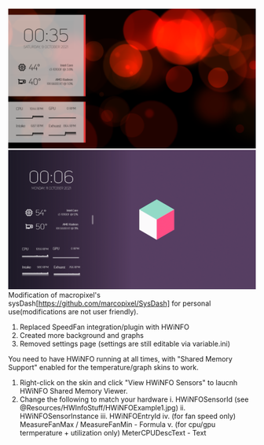 ![Modified Screenshot](/screenshot.png?raw=true "Modified Screenshot")
![Modified Screenshot 2](/screenshot2.png?raw=true "Modified Screenshot 2")
Modification of macropixel's sysDash[https://github.com/marcopixel/SysDash] for personal use(modifications are not user friendly). 
1. Replaced SpeedFan integration/plugin with HWiNFO
2. Created more background and graphs
3. Removed settings page (settings are still editable via variable.ini)

You need to have HWiNFO running at all times, with "Shared Memory Support" enabled for the temperature/graph skins to work.
1. Right-click on the skin and click "View HWiNFO Sensors" to laucnh HWiNFO Shared Memory Viewer.
2. Change the following to match your hardware
    i. HWiNFOSensorId (see @Resources/HWInfoStuff/HWiNFOExample1.jpg)
    ii. HWiNFOSensorInstance
    iii. HWiNFOEntryId
    iv. (for fan speed only) MeasureFanMax / MeasureFanMin - Formula
    v. (for cpu/gpu termperature + utilization only) MeterCPUDescText - Text
